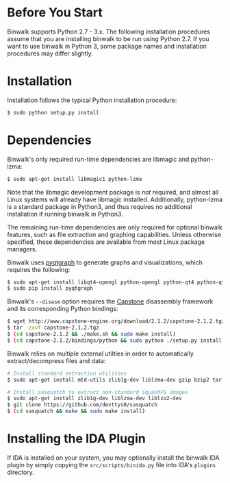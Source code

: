Before You Start
================

Binwalk supports Python 2.7 - 3.x. The following installation procedures assume that you are installing binwalk to be run using Python 2.7. If you want to use binwalk in Python 3, some package names and installation procedures may differ slightly.

Installation
============

Installation follows the typical Python installation procedure:

```bash
$ sudo python setup.py install
```

Dependencies
============

Binwalk's only required run-time dependencies are libmagic and python-lzma:

```bash
$ sudo apt-get install libmagic1 python-lzma
```

Note that the libmagic development package is *not* required, and almost all Linux systems will already have libmagic installed. Additionally, python-lzma is a standard package in Python3, and thus requires no additional installation if running binwalk in Python3.

The remaining run-time dependencies are only required for optional binwalk features, such as file extraction and graphing capabilities. Unless otherwise specified, these dependencies are available from most Linux package managers.

Binwalk uses [pyqtgraph](http://www.pyqtgraph.org) to generate graphs and visualizations, which requires the following: 

```bash
$ sudo apt-get install libqt4-opengl python-opengl python-qt4 python-qt4-gl python-numpy python-scipy python-pip
$ sudo pip install pyqtgraph
```

Binwalk's `--disasm` option requires the [Capstone](http://www.capstone-engine.org/) disassembly framework and its corresponding Python bindings:

```bash
$ wget http://www.capstone-engine.org/download/2.1.2/capstone-2.1.2.tgz
$ tar -zxvf capstone-2.1.2.tgz
$ (cd capstone-2.1.2 && ./make.sh && sudo make install)
$ (cd capstone-2.1.2/bindings/python && sudo python ./setup.py install)
```

Binwalk relies on multiple external utilties in order to automatically extract/decompress files and data:

```bash
# Install standard extraction utilities
$ sudo apt-get install mtd-utils zlib1g-dev liblzma-dev gzip bzip2 tar arj lhasa p7zip p7zip-full cabextract openjdk-6-jdk cramfsprogs cramfsswap squashfs-tools
```

```bash
# Install sasquatch to extract non-standard SquashFS images
$ sudo apt-get install zlib1g-dev liblzma-dev liblzo2-dev
$ git clone https://github.com/devttys0/sasquatch
$ (cd sasquatch && make && sudo make install)
```

Installing the IDA Plugin
=========================

If IDA is installed on your system, you may optionally install the binwalk IDA plugin by simply copying the `src/scripts/binida.py` file into IDA's `plugins` directory.


